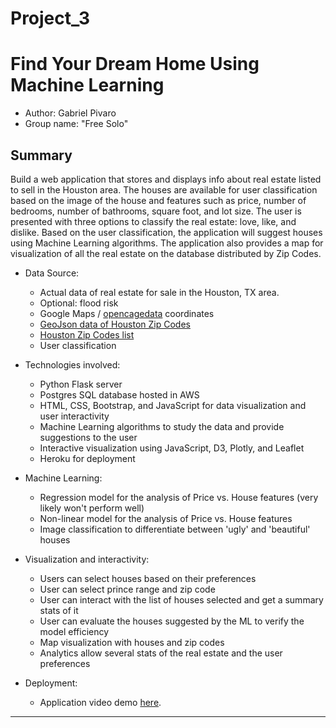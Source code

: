 # Project_3


# Find Your Dream Home Using Machine Learning

* Author: Gabriel Pivaro
* Group name: "Free Solo"

## Summary

Build a web application that stores and displays info about real estate listed to sell in the Houston area. The houses are available for user classification based on the image of the house and features such as price, number of bedrooms, number of bathrooms, square foot, and lot size. The user is presented with three options to classify the real estate: love, like, and dislike. Based on the user classification, the application will suggest houses using Machine Learning algorithms. The application also provides a map for visualization of all the real estate on the database distributed by Zip Codes. 

* Data Source: 
    * Actual data of real estate for sale in the Houston, TX area.
    * Optional: flood risk
    * Google Maps / [opencagedata](https://opencagedata.com/api) coordinates 
    * [GeoJson data of Houston Zip Codes](https://raw.githubusercontent.com/OpenDataDE/State-zip-code-GeoJSON/master/tx_texas_zip_codes_geo.min.json)
    * [Houston Zip Codes list](https://www.zip-codes.com/city/tx-houston.asp)
    * User classification

* Technologies involved:
    * Python Flask server
    * Postgres SQL database hosted in AWS
    * HTML, CSS, Bootstrap, and JavaScript for data visualization and user interactivity
    * Machine Learning algorithms to study the data and provide suggestions to the user
    * Interactive visualization using JavaScript, D3, Plotly, and Leaflet
    * Heroku for deployment

* Machine Learning:
    * Regression model for the analysis of Price vs. House features (very likely won't perform well)
    * Non-linear model for the analysis of Price vs. House features
    * Image classification to differentiate between 'ugly' and 'beautiful' houses

* Visualization and interactivity:
    * Users can select houses based on their preferences
    * User can select prince range and zip code
    * User can interact with the list of houses selected and get a summary stats of it
    * User can evaluate the houses suggested by the ML to verify the model efficiency
    * Map visualization with houses and zip codes
    * Analytics allow several stats of the real estate and the user preferences



* Deployment:
    * Application video demo [here](https://www.youtube.com/watch?v=6rXyssRe8W8).




---
